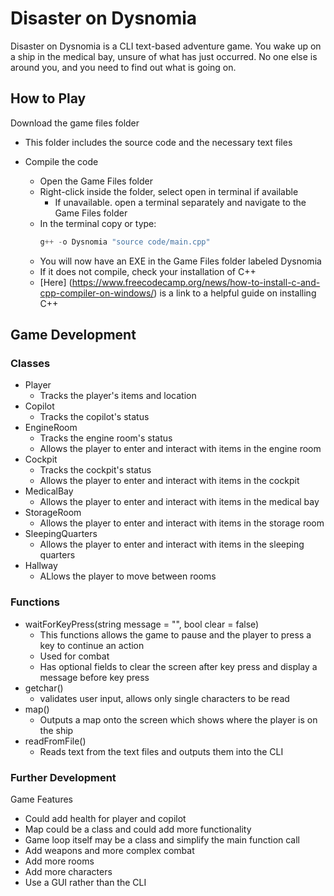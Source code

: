 # Disaster on Dysnomia
Disaster on Dysnomia is a CLI text-based adventure game. You wake up on a ship in the medical bay, unsure of what has just occurred. No one else is around you, and you need to find out what is going on.

## How to Play
Download the game files folder
- This folder includes the source code and the necessary text files

- Compile the code
  - Open the Game Files folder
  - Right-click inside the folder, select open in terminal if available
      - If unavailable. open a terminal separately and navigate to the Game Files folder
  - In the terminal copy or type:
    ```c++
    g++ -o Dysnomia "source code/main.cpp"
    ```
  - You will now have an EXE in the Game Files folder labeled Dysnomia
  - If it does not compile, check your installation of C++
  - [Here] (https://www.freecodecamp.org/news/how-to-install-c-and-cpp-compiler-on-windows/) is a link to a helpful guide on installing C++

## Game Development
### Classes
- Player
  - Tracks the player's items and location
- Copilot
  - Tracks the copilot's status
- EngineRoom
  - Tracks the engine room's status
  - Allows the player to enter and interact with items in the engine room
- Cockpit
  - Tracks the cockpit's status
  - Allows the player to enter and interact with items in the cockpit
- MedicalBay
  - Allows the player to enter and interact with items in the medical bay
- StorageRoom
  - Allows the player to enter and interact with items in the storage room
- SleepingQuarters
  - Allows the player to enter and interact with items in the sleeping quarters
- Hallway
  - ALlows the player to move between rooms

### Functions
- waitForKeyPress(string message = "", bool clear = false)
  - This functions allows the game to pause and the player to press a key to continue an action
  - Used for combat
  - Has optional fields to clear the screen after key press and display a message before key press
- getchar()
  - validates user input, allows only single characters to be read
- map()
  - Outputs a map onto the screen which shows where the player is on the ship
- readFromFile()
  - Reads text from the text files and outputs them into the CLI
 
### Further Development
Game Features
- Could add health for player and copilot
- Map could be a class and could add more functionality
- Game loop itself may be a class and simplify the main function call
- Add weapons and more complex combat
- Add more rooms
- Add more characters
- Use a GUI rather than the CLI
